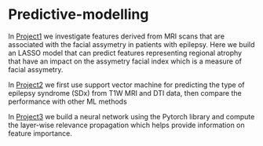 # Predictive-modelling
In [Project1](https://github.com/Seymour22/Predictive-modelling/blob/main/Project%201:%20Investigating%20the%20impact%20brain%20atrophy%20has%20on%20facial%20assemetry.ipynb) we investigate features derived from MRI scans that are associated with the facial assymetry in patients with epilepsy. Here we build an LASSO model that can predict features representing regional atrophy that have an impact on the assymetry facial index which is a measure of facial assymetry.

In [Project2](https://github.com/Seymour22/Predictive-modelling/blob/main/Project%202:%20Predict%20epilepsy%20subtype%20from%20imaging%20data.ipynb) we first use support vector machine for predicting the type of epilepsy syndrome (SDx) from T1W MRI and DTI data, then compare the performance with other ML methods

In [Project3](https://github.com/Seymour22/Predictive-modelling/blob/main/Project%203:%20Predict%20epilepsy%20subtype%20from%20imaging%20data.ipynb) we build a neural network using the Pytorch library and compute the layer-wise relevance propagation which helps provide information on feature importance.
